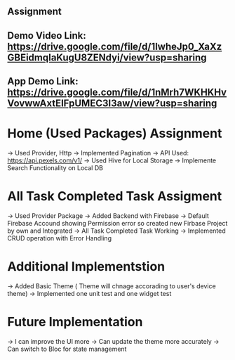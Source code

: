 ## Assignment

## Demo Video Link: https://drive.google.com/file/d/1IwheJp0_XaXzGBEidmqIaKugU8ZENdyi/view?usp=sharing
## App Demo Link: https://drive.google.com/file/d/1nMrh7WKHKHvVovwwAxtEIFpUMEC3I3aw/view?usp=sharing


# Home (Used Packages) Assignment
-> Used Provider, Http
-> Implemented Pagination
-> API Used: https://api.pexels.com/v1/ 
-> Used Hive for Local Storage
-> Implemente Search Functionality on Local DB

# All Task Completed Task Assigment
-> Used Provider Package
-> Added Backend with Firebase
-> Default Firebase Accound showing Permission error so created new Firbase Project by own and Integrated
-> All Task Completed Task Working
-> Implemented CRUD operation with Error Handling

# Additional Implementstion

-> Added Basic Theme ( Theme will chnage accorading to user's device theme)
-> Implemented one unit test and one widget test


# Future Implementation
-> I can improve the UI more 
-> Can update the theme more accurately
-> Can switch to Bloc for state management

